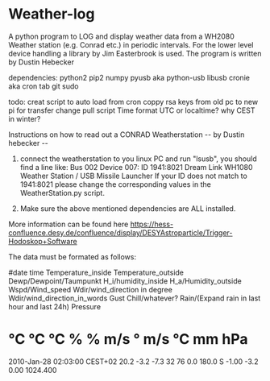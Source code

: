 # Weather-log
A python program to LOG and display weather data from a WH2080 Weather station (e.g. Conrad etc.) in periodic intervals. 
For the lower level device handling a library by Jim Easterbrook is used.
The program is written by Dustin Hebecker


dependencies:
python2
pip2
numpy
pyusb aka python-usb
libusb
cronie aka cron tab
git
sudo


todo:
creat script to auto load from cron
coppy rsa keys from old pc to new pi for transfer
change pull script
Time format UTC or localtime?
why CEST in winter?

Instructions on how to read out a CONRAD Weatherstation
-- by Dustin hebecker --

1. connect the weatherstation to you linux PC and run "lsusb", you should find a line like:
Bus 002 Device 007: ID 1941:8021 Dream Link WH1080 Weather Station / USB Missile Launcher
If your ID does not match to 1941:8021 please change the corresponding values in the WeatherStation.py script.

2. Make sure the above mentioned dependencies are ALL installed.


More information can be found here https://hess-confluence.desy.de/confluence/display/DESYAstroparticle/Trigger-Hodoskop+Software




The data must be formated as follows:

#date       time                                        Temperature_inside   Temperature_outside  Dewp/Dewpoint/Taumpunkt    H_i/humidity_inside  H_a/Humidity_outside     Wspd/Wind_speed   Wdir/wind_direction in degree  Wdir/wind_direction_in_words   Gust Chill/whatever?     Rain/(Expand rain in last hour and last 24h)   Pressure 
#                                                        °C    °C    °C      %    %      m/s      °          m/s    °C       mm        hPa 
2010-Jan-28 02:03:00 CEST+02   20.2  -3.2  -7.3     32   76      0.0  180.0  S     -1.00  -3.2     0.00   1024.400 